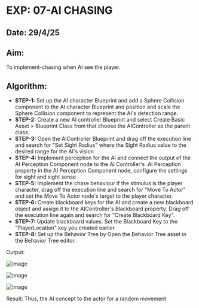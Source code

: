 # EXP: 07-AI CHASING
## Date: 29/4/25
## Aim:
To implement-chasing when AI see the player.
## Algorithm:
- **STEP-1:** Set up the AI character Blueprint and add a Sphere Collision component to the AI character Blueprint and position and scale the Sphere Collision component to represent the AI's detection range.
- **STEP-2:** Create a new AI controller Blueprint and select Create Basic Asset > Blueprint Class from that choose the AIController as the parent class.
- **STEP-3:** Open the AIController Blueprint and drag off the execution line and search for "Set Sight Radius" where the Sight Radius value to the desired range for the AI's vision.
- **STEP-4:** Implement perception for the AI and connect the output of the AI Perception Component node to the AI Controller's .AI Perception property in the AI Perception Component node, configure the settings for sight and sight sense
- **STEP-5:** Implement the chase behaviour if the stimulus is the player character, drag off the execution line and search for "Move To Actor" and set the Move To Actor node's target to the player character.
- **STEP-6:** Create blackboard keys for the AI and create a new blackboard object and assign it to the AIController's Blackboard property. Drag off the execution line again and search for "Create Blackboard Key".
- **STEP-7:** Update blackboard values. Set the Blackboard Key to the "PlayerLocation" key you created earlier.
- **STEP-8:** Set up the Behavior Tree by Open the Behavior Tree asset in the Behavior Tree editor.

Output:

![image](https://github.com/user-attachments/assets/ac77ca25-7837-4f08-afa9-a3d5b5a04589)

![image](https://github.com/user-attachments/assets/8e617e1b-53a8-4b42-82aa-f73d6889fb1d)

![image](https://github.com/user-attachments/assets/559c45b9-4aa5-445d-b8f5-b6be5a9d84e0)

Result:
Thus, the AI concept to the actor for a random movement
